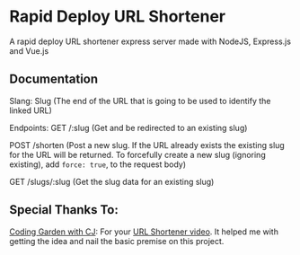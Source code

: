 # Rapid Deploy URL Shortener
A rapid deploy URL shortener express server made with NodeJS, Express.js and Vue.js

## Documentation
Slang:
Slug (The end of the URL that is going to be used to identify the linked URL)

Endpoints:
GET /:slug (Get and be redirected to an existing slug)

POST /shorten (Post a new slug. If the URL already exists the existing slug for the URL will be returned. To forcefully create a new slug (ignoring existing), add ```force: true```, to the request body)

GET /slugs/:slug (Get the slug data for an existing slug)

## Special Thanks To:
[Coding Garden with CJ](https://www.youtube.com/channel/UCLNgu_OupwoeESgtab33CCw): For your [URL Shortener video](https://www.youtube.com/watch?v=gq5yubc1u18). It helped me with getting the idea and nail the basic premise on this project.